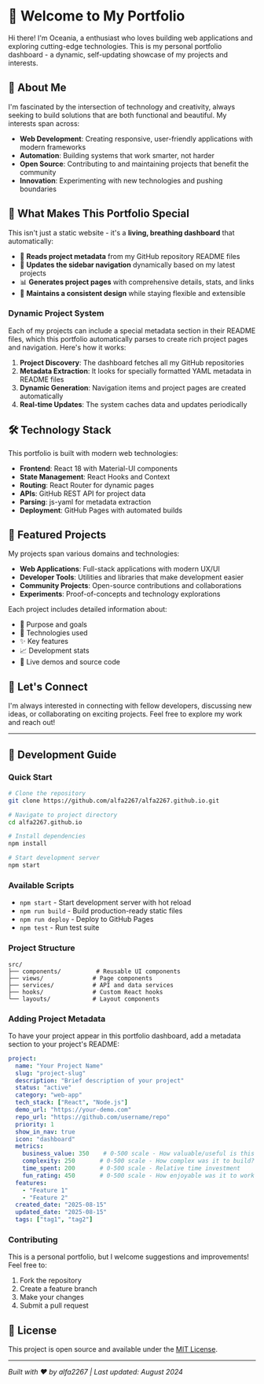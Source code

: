 # 👋 Welcome to My Portfolio

Hi there! I'm Oceania, a enthusiast who loves building web applications and exploring cutting-edge technologies. This is my personal portfolio dashboard - a dynamic, self-updating showcase of my projects and interests.

## 🚀 About Me

I'm fascinated by the intersection of technology and creativity, always seeking to build solutions that are both functional and beautiful. My interests span across:

- **Web Development**: Creating responsive, user-friendly applications with modern frameworks
- **Automation**: Building systems that work smarter, not harder
- **Open Source**: Contributing to and maintaining projects that benefit the community
- **Innovation**: Experimenting with new technologies and pushing boundaries

## 🌟 What Makes This Portfolio Special

This isn't just a static website - it's a **living, breathing dashboard** that automatically:

- 📖 **Reads project metadata** from my GitHub repository README files
- 🔄 **Updates the sidebar navigation** dynamically based on my latest projects
- 📊 **Generates project pages** with comprehensive details, stats, and links
- 🎨 **Maintains a consistent design** while staying flexible and extensible

### Dynamic Project System

Each of my projects can include a special metadata section in their README files, which this portfolio automatically parses to create rich project pages and navigation. Here's how it works:

1. **Project Discovery**: The dashboard fetches all my GitHub repositories
2. **Metadata Extraction**: It looks for specially formatted YAML metadata in README files
3. **Dynamic Generation**: Navigation items and project pages are created automatically
4. **Real-time Updates**: The system caches data and updates periodically

## 🛠 Technology Stack

This portfolio is built with modern web technologies:

- **Frontend**: React 18 with Material-UI components
- **State Management**: React Hooks and Context
- **Routing**: React Router for dynamic pages
- **APIs**: GitHub REST API for project data
- **Parsing**: js-yaml for metadata extraction
- **Deployment**: GitHub Pages with automated builds

## 📁 Featured Projects

My projects span various domains and technologies:

- **Web Applications**: Full-stack applications with modern UX/UI
- **Developer Tools**: Utilities and libraries that make development easier
- **Community Projects**: Open-source contributions and collaborations
- **Experiments**: Proof-of-concepts and technology explorations

Each project includes detailed information about:
- 🎯 Purpose and goals
- 🔧 Technologies used
- ✨ Key features
- 📈 Development stats
- 🔗 Live demos and source code

## 🤝 Let's Connect

I'm always interested in connecting with fellow developers, discussing new ideas, or collaborating on exciting projects. Feel free to explore my work and reach out!

---

## 🚀 Development Guide

### Quick Start

```bash
# Clone the repository
git clone https://github.com/alfa2267/alfa2267.github.io.git

# Navigate to project directory
cd alfa2267.github.io

# Install dependencies
npm install

# Start development server
npm start
```

### Available Scripts

- `npm start` - Start development server with hot reload
- `npm run build` - Build production-ready static files
- `npm run deploy` - Deploy to GitHub Pages
- `npm test` - Run test suite

### Project Structure

```
src/
├── components/          # Reusable UI components
├── views/              # Page components
├── services/           # API and data services
├── hooks/              # Custom React hooks
└── layouts/            # Layout components
```

### Adding Project Metadata

To have your project appear in this portfolio dashboard, add a metadata section to your project's README:

<!-- PROJECT-META-START -->
```yaml
project:
  name: "Your Project Name"
  slug: "project-slug"
  description: "Brief description of your project"
  status: "active"
  category: "web-app"
  tech_stack: ["React", "Node.js"]
  demo_url: "https://your-demo.com"
  repo_url: "https://github.com/username/repo"
  priority: 1
  show_in_nav: true
  icon: "dashboard"
  metrics:
    business_value: 350    # 0-500 scale - How valuable/useful is this project?
    complexity: 250       # 0-500 scale - How complex was it to build?
    time_spent: 200       # 0-500 scale - Relative time investment
    fun_rating: 450       # 0-500 scale - How enjoyable was it to work on?
  features:
    - "Feature 1"
    - "Feature 2"
  created_date: "2025-08-15"
  updated_date: "2025-08-15"
  tags: ["tag1", "tag2"]
```
<!-- PROJECT-META-END -->


### Contributing

This is a personal portfolio, but I welcome suggestions and improvements! Feel free to:

1. Fork the repository
2. Create a feature branch
3. Make your changes
4. Submit a pull request

## 📝 License

This project is open source and available under the [MIT License](LICENSE).

---

*Built with ❤️ by alfa2267 | Last updated: August 2024*
